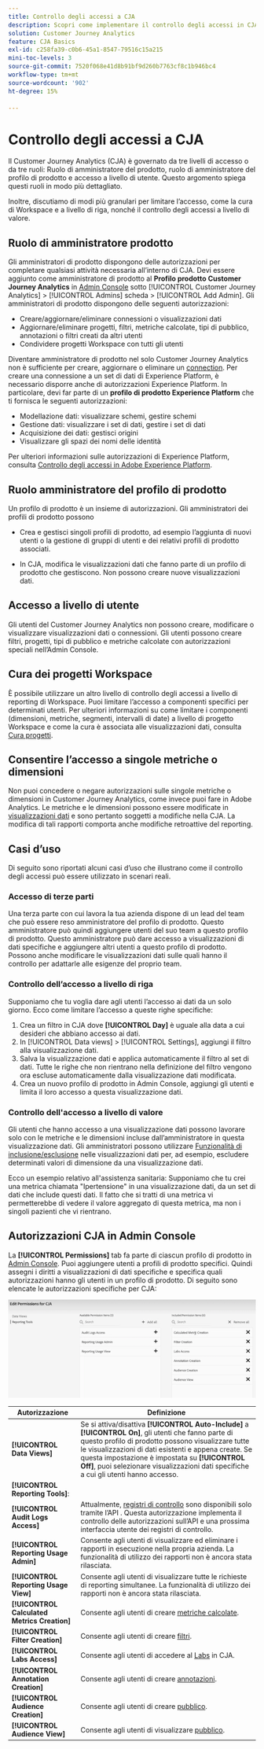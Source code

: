 ```yaml
---
title: Controllo degli accessi a CJA
description: Scopri come implementare il controllo degli accessi in CJA.
solution: Customer Journey Analytics
feature: CJA Basics
exl-id: c258fa39-c0b6-45a1-8547-79516c15a215
mini-toc-levels: 3
source-git-commit: 7520f068e41d8b91bf9d260b7763cf8c1b946bc4
workflow-type: tm+mt
source-wordcount: '902'
ht-degree: 15%

---
```


# Controllo degli accessi a CJA

Il Customer Journey Analytics (CJA) è governato da tre livelli di accesso o da tre ruoli: Ruolo di amministratore del prodotto, ruolo di amministratore del profilo di prodotto e accesso a livello di utente. Questo argomento spiega questi ruoli in modo più dettagliato.

Inoltre, discutiamo di modi più granulari per limitare l’accesso, come la cura di Workspace e a livello di riga, nonché il controllo degli accessi a livello di valore.

## Ruolo di amministratore prodotto

Gli amministratori di prodotto dispongono delle autorizzazioni per completare qualsiasi attività necessaria all’interno di CJA. Devi essere aggiunto come amministratore di prodotto al **Profilo prodotto Customer Journey Analytics** in [Admin Console](https://adminconsole.adobe.com/enterprise/) sotto [!UICONTROL Customer Journey Analytics] > [!UICONTROL Admins] scheda > [!UICONTROL Add Admin]. Gli amministratori di prodotto dispongono delle seguenti autorizzazioni:

* Creare/aggiornare/eliminare connessioni o visualizzazioni dati
* Aggiornare/eliminare progetti, filtri, metriche calcolate, tipi di pubblico, annotazioni o filtri creati da altri utenti
* Condividere progetti Workspace con tutti gli utenti

Diventare amministratore di prodotto nel solo Customer Journey Analytics non è sufficiente per creare, aggiornare o eliminare un [connection](/help/connections/overview.md). Per creare una connessione a un set di dati di Experience Platform, è necessario disporre anche di autorizzazioni Experience Platform. In particolare, devi far parte di un **profilo di prodotto Experience Platform** che ti fornisca le seguenti autorizzazioni:

* Modellazione dati: visualizzare schemi, gestire schemi
* Gestione dati: visualizzare i set di dati, gestire i set di dati
* Acquisizione dei dati: gestisci origini
* Visualizzare gli spazi dei nomi delle identità

Per ulteriori informazioni sulle autorizzazioni di Experience Platform, consulta [Controllo degli accessi in Adobe Experience Platform](https://experienceleague.adobe.com/docs/experience-platform/access-control/home.html?lang=it).

## Ruolo amministratore del profilo di prodotto

Un profilo di prodotto è un insieme di autorizzazioni. Gli amministratori dei profili di prodotto possono

* Crea e gestisci singoli profili di prodotto, ad esempio l’aggiunta di nuovi utenti o la gestione di gruppi di utenti e dei relativi profili di prodotto associati.

* In CJA, modifica le visualizzazioni dati che fanno parte di un profilo di prodotto che gestiscono. Non possono creare nuove visualizzazioni dati.

## Accesso a livello di utente

Gli utenti del Customer Journey Analytics non possono creare, modificare o visualizzare visualizzazioni dati o connessioni. Gli utenti possono creare filtri, progetti, tipi di pubblico e metriche calcolate con autorizzazioni speciali nell’Admin Console.

## Cura dei progetti Workspace

È possibile utilizzare un altro livello di controllo degli accessi a livello di reporting di Workspace. Puoi limitare l’accesso a componenti specifici per determinati utenti. Per ulteriori informazioni su come limitare i componenti (dimensioni, metriche, segmenti, intervalli di date) a livello di progetto Workspace e come la cura è associata alle visualizzazioni dati, consulta [Cura progetti](/help/analysis-workspace/curate-share/curate.md).

## Consentire l’accesso a singole metriche o dimensioni

Non puoi concedere o negare autorizzazioni sulle singole metriche o dimensioni in Customer Journey Analytics, come invece puoi fare in Adobe Analytics. Le metriche e le dimensioni possono essere modificate in [visualizzazioni dati](/help/data-views/data-views.md) e sono pertanto soggetti a modifiche nella CJA. La modifica di tali rapporti comporta anche modifiche retroattive del reporting.

## Casi d’uso

Di seguito sono riportati alcuni casi d’uso che illustrano come il controllo degli accessi può essere utilizzato in scenari reali.

### Accesso di terze parti

Una terza parte con cui lavora la tua azienda dispone di un lead del team che può essere reso amministratore del profilo di prodotto. Questo amministratore può quindi aggiungere utenti del suo team a questo profilo di prodotto. Questo amministratore può dare accesso a visualizzazioni di dati specifiche e aggiungere altri utenti a questo profilo di prodotto. Possono anche modificare le visualizzazioni dati sulle quali hanno il controllo per adattarle alle esigenze del proprio team.

### Controllo dell’accesso a livello di riga

Supponiamo che tu voglia dare agli utenti l’accesso ai dati da un solo giorno. Ecco come limitare l’accesso a queste righe specifiche:

1. Crea un filtro in CJA dove **[!UICONTROL Day]** è uguale alla data a cui desideri che abbiano accesso ai dati.
1. In [!UICONTROL Data views] > [!UICONTROL Settings], aggiungi il filtro alla visualizzazione dati.
1. Salva la visualizzazione dati e applica automaticamente il filtro al set di dati. Tutte le righe che non rientrano nella definizione del filtro vengono ora escluse automaticamente dalla visualizzazione dati modificata.
1. Crea un nuovo profilo di prodotto in Admin Console, aggiungi gli utenti e limita il loro accesso a questa visualizzazione dati.

### Controllo dell&#39;accesso a livello di valore

Gli utenti che hanno accesso a una visualizzazione dati possono lavorare solo con le metriche e le dimensioni incluse dall’amministratore in questa visualizzazione dati. Gli amministratori possono utilizzare [Funzionalità di inclusione/esclusione](/help/data-views/component-settings/include-exclude-values.md) nelle visualizzazioni dati per, ad esempio, escludere determinati valori di dimensione da una visualizzazione dati.

Ecco un esempio relativo all&#39;assistenza sanitaria: Supponiamo che tu crei una metrica chiamata &quot;Ipertensione&quot; in una visualizzazione dati, da un set di dati che include questi dati. Il fatto che si tratti di una metrica vi permetterebbe di vedere il valore aggregato di questa metrica, ma non i singoli pazienti che vi rientrano.

## Autorizzazioni CJA in Admin Console

La **[!UICONTROL Permissions]** tab fa parte di ciascun profilo di prodotto in [Admin Console](https://adminconsole.adobe.com/enterprise/). Puoi aggiungere utenti a profili di prodotto specifici. Quindi assegni i diritti a visualizzazioni di dati specifiche e specifica quali autorizzazioni hanno gli utenti in un profilo di prodotto. Di seguito sono elencate le autorizzazioni specifiche per CJA:

![autorizzazioni di admin console](assets/permissions.png)

| Autorizzazione | Definizione |
| --- | --- |
| **[!UICONTROL Data Views]** | Se si attiva/disattiva **[!UICONTROL Auto-Include]** a **[!UICONTROL On]**, gli utenti che fanno parte di questo profilo di prodotto possono visualizzare tutte le visualizzazioni di dati esistenti e appena create. Se questa impostazione è impostata su **[!UICONTROL Off]**, puoi selezionare visualizzazioni dati specifiche a cui gli utenti hanno accesso. |
| **[!UICONTROL Reporting Tools]**: |  |
| **[!UICONTROL Audit Logs Access]** | Attualmente, [registri di controllo](https://adobe.io/cja-apis/docs/endpoints/auditlogs/) sono disponibili solo tramite l’API . Questa autorizzazione implementa il controllo delle autorizzazioni sull’API e una prossima interfaccia utente dei registri di controllo. |
| **[!UICONTROL Reporting Usage Admin]** | Consente agli utenti di visualizzare ed eliminare i rapporti in esecuzione nella propria azienda. La funzionalità di utilizzo dei rapporti non è ancora stata rilasciata. |
| **[!UICONTROL Reporting Usage View]** | Consente agli utenti di visualizzare tutte le richieste di reporting simultanee. La funzionalità di utilizzo dei rapporti non è ancora stata rilasciata. |
| **[!UICONTROL Calculated Metrics Creation]** | Consente agli utenti di creare [metriche calcolate](/help/components/calc-metrics/calc-metr-overview.md). |
| **[!UICONTROL Filter Creation]** | Consente agli utenti di creare [filtri](/help/components/filters/filters-overview.md). |
| **[!UICONTROL Labs Access]** | Consente agli utenti di accedere al [Labs](/help/labs/labs.md) in CJA. |
| **[!UICONTROL Annotation Creation]** | Consente agli utenti di creare [annotazioni](/help/components/annotations/overview.md). |
| **[!UICONTROL Audience Creation]** | Consente agli utenti di creare [pubblico](/help/components/audiences/audiences-overview.md). |
| **[!UICONTROL Audience View]** | Consente agli utenti di visualizzare [pubblico](/help/components/audiences/audiences-overview.md). |
